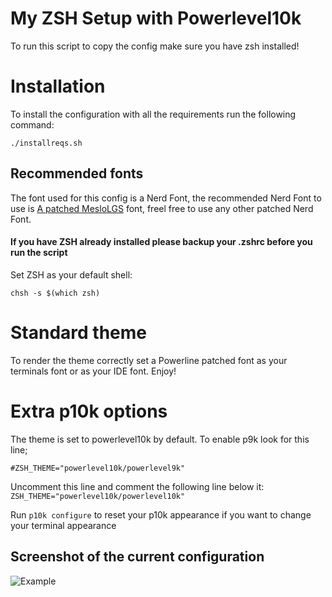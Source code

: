 # My ZSH Setup with Powerlevel10k

To run this script to copy the config make sure you have zsh installed!

# Installation

To install the configuration with all the requirements run the following command: 

`./installreqs.sh`

## Recommended fonts
The font used for this config is a Nerd Font, the recommended Nerd Font to use is 
[A patched MesloLGS](https://github.com/romkatv/powerlevel10k-media/raw/master/MesloLGS%20NF%20Regular.ttf)
font, freel free to use any other patched Nerd Font.

#### If you have ZSH already installed please backup your .zshrc before you run the script

Set ZSH as your default shell:

`chsh -s $(which zsh)`

# Standard theme

To render the theme correctly set a Powerline patched font as your terminals font or as your IDE font. Enjoy!

# Extra p10k options

The theme is set to powerlevel10k by default. To enable p9k look for this line;

`#ZSH_THEME="powerlevel10k/powerlevel9k"`

Uncomment this line and comment the following line below it:
`ZSH_THEME="powerlevel10k/powerlevel10k"`

Run `p10k configure` to reset your p10k appearance if you want to change your terminal appearance

## Screenshot of the current configuration

![Example](https://i.imgur.com/KIo1dzg.png)
